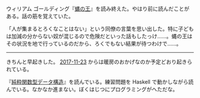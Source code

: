 ウィリアム ゴールディング『[蝿の王](https://www.amazon.co.jp/dp/4151200908)』を読み終えた。やはり前に読んだことがある。話の筋を覚えていた。

「人が集まるとろくなことはない」という同僚の言葉を思い出した。特に子どもは加減の分からない奴が混じるので危険だといった話もしたっけ……。蝿の王はその状況を地で行っているのだから、ろくでもない結果が待つわけで……。

-----

きちんと早起きした。 [2017-11-23][] からは暖房のおかげなのか予定どおり起きられている。

『[純粋関数型データ構造](https://www.amazon.co.jp/dp/4048930567)』を読んでいる。練習問題を Haskell で動かしながら読んでいる。なかなか進まない。ぼくはじつにプログラミングがへただな。

[2017-11-23]: https://blog.bouzuya.net/2017/11/23/
